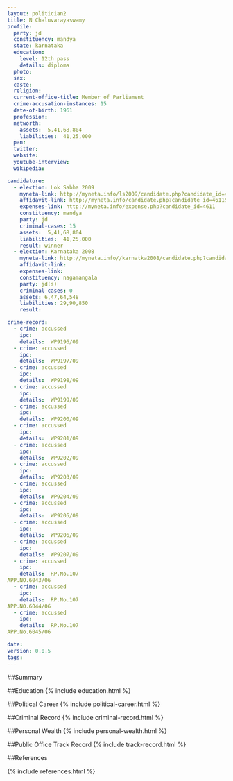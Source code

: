 ```yaml
---
layout: politician2
title: N Chaluvarayaswamy
profile: 
  party: jd
  constituency: mandya
  state: karnataka
  education: 
    level: 12th pass
    details: diploma
  photo: 
  sex: 
  caste: 
  religion: 
  current-office-title: Member of Parliament
  crime-accusation-instances: 15
  date-of-birth: 1961
  profession: 
  networth: 
    assets:  5,41,68,804
    liabilities:  41,25,000
  pan: 
  twitter: 
  website: 
  youtube-interview: 
  wikipedia: 

candidature: 
  - election: Lok Sabha 2009
    myneta-link: http://myneta.info/ls2009/candidate.php?candidate_id=4611
    affidavit-link: http://myneta.info/candidate.php?candidate_id=4611&scan=original
    expenses-link: http://myneta.info/expense.php?candidate_id=4611
    constituency: mandya 
    party: jd
    criminal-cases: 15
    assets:  5,41,68,804
    liabilities:  41,25,000
    result: winner 
  - election: Karnataka 2008
    myneta-link: http://myneta.info//karnatka2008/candidate.php?candidate_id=1611
    affidavit-link: 
    expenses-link: 
    constituency: nagamangala 
    party: jd(s)
    criminal-cases: 0
    assets: 6,47,64,548
    liabilities: 29,90,850
    result:  

crime-record: 
  - crime: accussed
    ipc: 
    details:  WP9196/09  
  - crime: accussed
    ipc: 
    details:  WP9197/09  
  - crime: accussed
    ipc: 
    details:  WP9198/09  
  - crime: accussed
    ipc: 
    details:  WP9199/09   
  - crime: accussed
    ipc: 
    details:  WP9200/09   
  - crime: accussed
    ipc: 
    details:  WP9201/09  
  - crime: accussed
    ipc: 
    details:  WP9202/09  
  - crime: accussed
    ipc: 
    details:  WP9203/09  
  - crime: accussed
    ipc: 
    details:  WP9204/09  
  - crime: accussed
    ipc: 
    details:  WP9205/09  
  - crime: accussed
    ipc: 
    details:  WP9206/09  
  - crime: accussed
    ipc: 
    details:  WP9207/09  
  - crime: accussed
    ipc: 
    details:  RP.No.107
APP.NO.6043/06  
  - crime: accussed
    ipc: 
    details:  RP.No.107
APP.NO.6044/06  
  - crime: accussed
    ipc: 
    details:  RP.No.107
APP.No.6045/06  

date: 
version: 0.0.5
tags: 
---
```

##Summary


##Education
{% include education.html %}


##Political Career
{% include political-career.html %}


##Criminal Record
{% include criminal-record.html %}


##Personal Wealth
{% include personal-wealth.html %}


##Public Office Track Record
{% include track-record.html %}


##References


{% include references.html %}